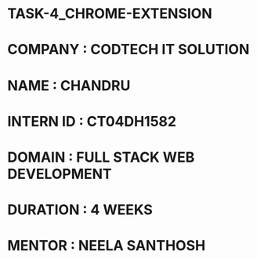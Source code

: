 # TASK-4_CHROME-EXTENSION

# COMPANY : CODTECH IT SOLUTION

# NAME : CHANDRU

# INTERN ID : CT04DH1582

# DOMAIN : FULL STACK WEB DEVELOPMENT

# DURATION : 4 WEEKS

# MENTOR : NEELA SANTHOSH

